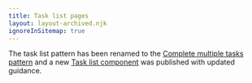 ```yaml
---
title: Task list pages
layout: layout-archived.njk
ignoreInSitemap: true
---
```


The task list pattern has been renamed to the [Complete multiple tasks pattern](/patterns/complete-multiple-tasks/) and a new [Task list component](/components/task-list/) was published with updated guidance.
